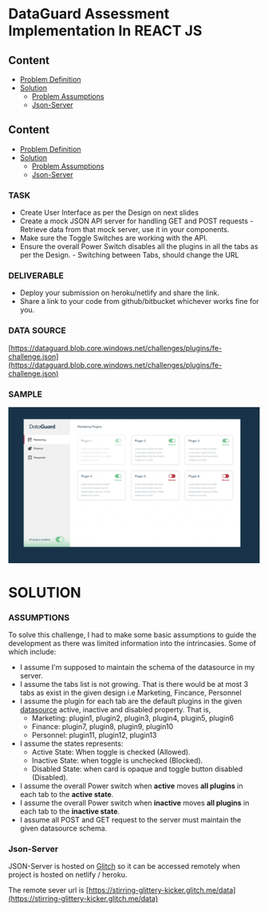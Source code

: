 # DataGuard Assessment Implementation In REACT JS

## Content
- [Problem Definition](#TASK)
- [Solution](#solution)
  - [Problem Assumptions](#assumptions)
  - [Json-Server](#json-server)

## Content
- [Problem Definition](#TASK)
- [Solution](#solution)
  - [Problem Assumptions](#assumptions)
  - [Json-Server](#json-server)

### TASK 
- Create User Interface as per the Design on next slides 
- Create a mock JSON API server for handling GET and POST requests - Retrieve data from that mock server, use it in your components.  
- Make sure the Toggle Switches are working with the API. 
- Ensure the overall Power Switch disables all the plugins in all the tabs as per the Design. - Switching between Tabs, should change the URL

### DELIVERABLE 
- Deploy your submission on heroku/netlify and share the link. 
- Share a link to your code from github/bitbucket whichever works fine for you.

### DATA SOURCE 
[https://dataguard.blob.core.windows.net/challenges/plugins/fe-challenge.json](https://dataguard.blob.core.windows.net/challenges/plugins/fe-challenge.json)


### SAMPLE
![Sample](./src/assets/images/sample.png)

# SOLUTION

### ASSUMPTIONS
To solve this challenge, I had to make some basic assumptions to guide the development as there was limited information into the intrincasies. Some of which include: 

- I assume I'm supposed to maintain the schema of the datasource in my server. 
- I assume the tabs list is not growing. That is there would be at most 3 tabs as exist in the given design i.e Marketing, Fincance, Personnel
- I assume the plugin for each tab are the default plugins in the given [datasource](https://dataguard.blob.core.windows.net/challenges/plugins/fe-challenge.json) active, inactive and disabled property. That is,
  - Marketing: plugin1, plugin2, plugin3, plugin4, plugin5, plugin6
  - Finance: plugin7, plugin8, plugin9, plugin10
  - Personnel: plugin11, plugin12, plugin13
- I assume the states represents:
  - Active State: When toggle is checked (Allowed).
  - Inactive State: when toggle is unchecked (Blocked).
  - Disabled State: when card is opaque and toggle button disabled (Disabled).
- I assume the overall Power switch when **active** moves **all plugins** in each tab to the **active state**.
- I assume the overall Power switch when **inactive** moves **all plugins** in each tab to the **inactive state**.
- I assume all POST and GET request to the server must maintain the given datasource schema.

### Json-Server
JSON-Server is hosted on [Glitch](https://glitch.com/edit/#!/stirring-glittery-kicker?path=README.md%3A1%3A0) so it can be accessed remotely when project is hosted on netlify / heroku.

The remote sever url is [https://stirring-glittery-kicker.glitch.me/data](https://stirring-glittery-kicker.glitch.me/data)